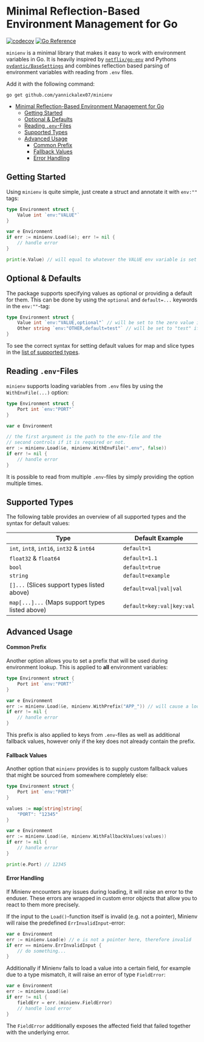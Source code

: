 # Minimal Reflection-Based Environment Management for Go

[![codecov](https://codecov.io/gh/YannickAlex07/minienv/branch/main/graph/badge.svg?token=VHXLuQARRp)](https://codecov.io/gh/YannickAlex07/minienv)
[![Go Reference](https://pkg.go.dev/badge/github.com/yannickalex07/minienv.svg)](https://pkg.go.dev/github.com/yannickalex07/minienv)

`minienv` is a minimal library that makes it easy to work with environment variables in Go. It is heavily inspired by [`netflix/go-env`](https://github.com/Netflix/go-env) and Pythons [`pydantic/BaseSettings`](https://docs.pydantic.dev/latest/concepts/pydantic_settings/) and combines reflection based parsing of environment variables with reading from `.env` files.

Add it with the following command:

```
go get github.com/yannickalex07/minienv
```
- [Minimal Reflection-Based Environment Management for Go](#minimal-reflection-based-environment-management-for-go)
  - [Getting Started](#getting-started)
  - [Optional \& Defaults](#optional--defaults)
  - [Reading `.env`-Files](#reading-env-files)
  - [Supported Types](#supported-types)
  - [Advanced Usage](#advanced-usage)
      - [Common Prefix](#common-prefix)
      - [Fallback Values](#fallback-values)
      - [Error Handling](#error-handling)

## Getting Started

Using `minienv` is quite simple, just create a struct and annotate it with `env:""` tags:

```go
type Environment struct {
    Value int `env:"VALUE"`
}

var e Environment
if err := minienv.Load(&e); err != nil {
    // handle error
}

print(e.Value) // will equal to whatever the VALUE env variable is set to
```

## Optional & Defaults

The package supports specifying values as optional or providing a default for them. This can be done by using the `optional` and `default=...` keywords in the `env:""`-tag:

```go
type Environment struct {
    Value int `env:"VALUE,optional"` // will be set to the zero value if not provided
    Other string `env:"OTHER,default=test"` // will be set to "test" if not provided
}
```

To see the correct syntax for setting default values for map and slice types in the [list of supported types](#supported-types).

## Reading `.env`-Files

`minienv` supports loading variables from `.env` files by using the `WithEnvFile(...)` option:

```go
type Environment struct {
    Port int `env:"PORT"`
}

var e Environment

// the first argument is the path to the env-file and the 
// second controls if it is required or not.
err := minienv.Load(&e, minienv.WithEnvFile(".env", false)) 
if err != nil {
    // handle error
}
```

It is possible to read from multiple `.env`-files by simply providing the option multiple times.

## Supported Types

The following table provides an overview of all supported types and the syntax for default values:

| Type                                            | Default Example            |
| ----------------------------------------------- | -------------------------- |
| `int`, `int8`, `int16`, `int32` & `int64`       | `default=1`                |
| `float32` & `float64`                           | `default=1.1`              |
| `bool`                                          | `default=true`             |
| `string`                                        | `default=example`          |
| `[]...` (Slices support types listed above)     | `default=val\|val\|val`    |
| `map[...]...` (Maps support types listed above) | `default=key:val\|key:val` |


## Advanced Usage

#### Common Prefix

Another option allows you to set a prefix that will be used during environment lookup. This is applied to **all** environment variables:

```go
type Environment struct {
    Port int `env:"PORT"`
}

var e Environment
err := minienv.Load(&e, minienv.WithPrefix("APP_")) // will cause a lookup for APP_PORT
if err != nil {
    // handle error
}
```

This prefix is also applied to keys from `.env`-files as well as additional fallback values, however only if the key does not already contain the prefix.


#### Fallback Values

Another option that `minienv` provides is to supply custom fallback values that might be sourced from somewhere completely else:

```go
type Environment struct {
    Port int `env:"PORT"`
}

values := map[string]string{
    "PORT": "12345"
}

var e Environment
err := minienv.Load(&e, minienv.WithFallbackValues(values))
if err != nil {
    // handle error
}

print(e.Port) // 12345
```

#### Error Handling

If Minienv encounters any issues during loading, it will raise an error to the enduser. These errors are wrapped in custom error objects that allow you to react to them more precisely.

If the input to the `Load()`-function itself is invalid (e.g. not a pointer), Minienv will raise the predefined `ErrInvalidInput`-error:

```go
var e Environment
err := minienv.Load(e) // e is not a pointer here, therefore invalid
if err == minienv.ErrInvalidInput {
    // do something...
}
```

Additionally if Minienv fails to load a value into a certain field, for example due to a type mismatch, it will raise an error of type `FieldError`:

```go
var e Environment
err := minienv.Load(&e)
if err != nil {
    fieldErr = err.(minienv.FieldError)
    // handle load error
}
```

The `FieldError` additionally exposes the affected field that failed together with the underlying error.